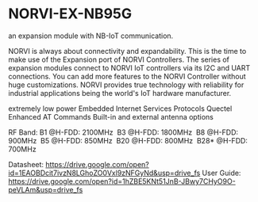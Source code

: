 # NORVI-EX-NB95G
an expansion module with NB-IoT communication.
 
NORVI is always about connectivity and expandability. This is the time to make use of the Expansion port of NORVI Controllers. 
The series of expansion modules connect to NORVI IoT controllers via its I2C and UART connections. 
You can add more features to the NORVI Controller without huge customizations. 
NORVI provides true technology with reliability for industrial applications being the world's IoT hardware manufacturer.

extremely low power
Embedded Internet Services Protocols
Quectel Enhanced AT Commands
Built-in and external antenna options

 RF Band: B1 @H-FDD: 2100MHz 
          B3 @H-FDD: 1800MHz 
          B8 @H-FDD: 900MHz 
          B5 @H-FDD: 850MHz 
          B20 @H-FDD: 800MHz 
          B28* @H-FDD: 700MHz 

Datasheet:   https://drive.google.com/open?id=1EAOBDcit7ivzN8LGhoZO0Vxl9zNFGyNd&usp=drive_fs
User Guide:  https://drive.google.com/open?id=1hZBE5KNt51JnB-JBwy7CHyO9O-peVLAm&usp=drive_fs
